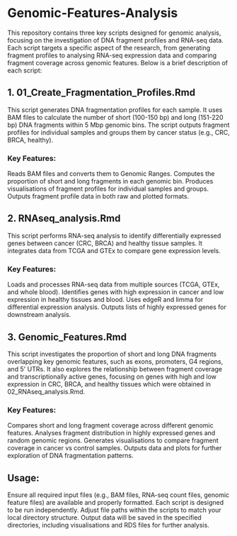 # Genomic-Features-Analysis

This repository contains three key scripts designed for genomic analysis, focusing on the investigation of DNA fragment profiles and RNA-seq data. Each script targets a specific aspect of the research, from generating fragment profiles to analysing RNA-seq expression data and comparing fragment coverage across genomic features. Below is a brief description of each script:

## 1. 01_Create_Fragmentation_Profiles.Rmd
This script generates DNA fragmentation profiles for each sample. It uses BAM files to calculate the number of short (100-150 bp) and long (151-220 bp) DNA fragments within 5 Mbp genomic bins. The script outputs fragment profiles for individual samples and groups them by cancer status (e.g., CRC, BRCA, healthy).

### Key Features:

Reads BAM files and converts them to Genomic Ranges.
Computes the proportion of short and long fragments in each genomic bin.
Produces visualisations of fragment profiles for individual samples and groups.
Outputs fragment profile data in both raw and plotted formats.


## 2. RNAseq_analysis.Rmd
This script performs RNA-seq analysis to identify differentially expressed genes between cancer (CRC, BRCA) and healthy tissue samples. It integrates data from TCGA and GTEx to compare gene expression levels.

### Key Features:

Loads and processes RNA-seq data from multiple sources (TCGA, GTEx, and whole blood).
Identifies genes with high expression in cancer and low expression in healthy tissues and blood.
Uses edgeR and limma for differential expression analysis.
Outputs lists of highly expressed genes for downstream analysis.


## 3. Genomic_Features.Rmd
This script investigates the proportion of short and long DNA fragments overlapping key genomic features, such as exons, promoters, G4 regions, and 5' UTRs. It also explores the relationship between fragment coverage and transcriptionally active genes, focusing on genes with high and low expression in CRC, BRCA, and healthy tissues which were obtained in 02_RNAseq_analysis.Rmd.

### Key Features:

Compares short and long fragment coverage across different genomic features.
Analyses fragment distribution in highly expressed genes and random genomic regions.
Generates visualisations to compare fragment coverage in cancer vs control samples.
Outputs data and plots for further exploration of DNA fragmentation patterns.

## Usage:
Ensure all required input files (e.g., BAM files, RNA-seq count files, genomic feature files) are available and properly formatted.
Each script is designed to be run independently. Adjust file paths within the scripts to match your local directory structure.
Output data will be saved in the specified directories, including visualisations and RDS files for further analysis.

